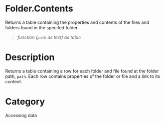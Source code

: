 # Folder.Contents
Returns a table containing the properties and contents of the files and folders found in the specifed folder.
> _function (<code>path</code> as text) as table_

# Description 
Returns a table containing a row for each folder and file found at the folder path, <code>path</code>. Each row contains properties of the folder or file and a link to its content.
# Category 
Accessing data
